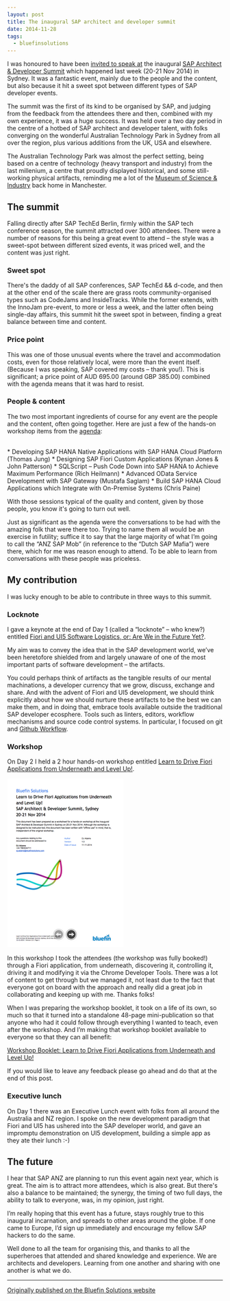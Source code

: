 ```yaml
---
layout: post
title: The inaugural SAP architect and developer summit
date: 2014-11-28
tags:
  - bluefinsolutions
---
```


I was honoured to have been [invited to speak at](/blog/posts/2014/10/19/speaking-at-the-sap-architect-and-developer-summit/) the inaugural [SAP Architect & Developer Summit](https://web.archive.org/web/20180227044002/http://events.sap.com/au/sap-architect-and-developer-summit/en/home?bc=1%1%0) which happened last week (20-21 Nov 2014) in Sydney. It was a fantastic event, mainly due to the people and the content, but also because it hit a sweet spot between different types of SAP developer events.

The summit was the first of its kind to be organised by SAP, and judging from the feedback from the attendees there and then, combined with my own experience, it was a huge success. It was held over a two day period in the centre of a hotbed of SAP architect and developer talent, with folks converging on the wonderful Australian Technology Park in Sydney from all over the region, plus various additions from the UK, USA and elsewhere.

The Australian Technology Park was almost the perfect setting, being based on a centre of technology (heavy transport and industry) from the last millenium, a centre that proudly displayed historical, and some still-working physical artifacts, reminding me a lot of the [Museum of Science & Industry](https://www.mosi.org.uk) back home in Manchester.

## The summit

Falling directly after SAP TechEd Berlin, firmly within the SAP tech conference season, the summit attracted over 300 attendees. There were a number of reasons for this being a great event to attend – the style was a sweet-spot between different sized events, it was priced well, and the content was just right.

### Sweet spot

There's the daddy of all SAP conferences, SAP TechEd && d-code, and then at the other end of the scale there are grass roots community-organised types such as CodeJams and InsideTracks. While the former extends, with the InnoJam pre-event, to more or less a week, and the latter often being single-day affairs, this summit hit the sweet spot in between, finding a great balance between time and content.

### Price point

This was one of those unusual events where the travel and accommodation costs, even for those relatively local, were more than the event itself. (Because I was speaking, SAP covered my costs – thank you!). This is significant; a price point of AUD 695.00 (around GBP 385.00) combined with the agenda means that it was hard to resist.

### People & content

The two most important ingredients of course for any event are the people and the content, often going together. Here are just a few of the hands-on workshop items from the [agenda](https://web.archive.org/web/20180227044002/http://eventscontent.sapvirtualevents.com/content/dam/sapvep/customimages/au-sap-architect-and-developer-summit/SAP_Architect_and_Developer_Summit_Brochure_v2.pdf):

<br/>
* Developing SAP HANA Native Applications with SAP HANA Cloud Platform (Thomas Jung)
* Designing SAP Fiori Custom Applications (Kynan Jones & John Patterson)
* SQLScript – Push Code Down into SAP HANA to Achieve Maximum Performance (Rich Heilmann)
* Advanced OData Service Development with SAP Gateway (Mustafa Saglam)
* Build SAP HANA Cloud Applications which Integrate with On-Premise Systems (Chris Paine)

With those sessions typical of the quality and content, given by those people, you know it's going to turn out well.

Just as significant as the agenda were the conversations to be had with the amazing folk that were there too. Trying to name them all would be an exercise in futility; suffice it to say that the large majority of what I’m going to call the “ANZ SAP Mob” (in reference to the “Dutch SAP Mafia”) were there, which for me was reason enough to attend. To be able to learn from conversations with these people was priceless.

## My contribution

I was lucky enough to be able to contribute in three ways to this summit.

### Locknote

I gave a keynote at the end of Day 1 (called a “locknote” – who knew?) entitled [Fiori and UI5 Software Logistics, or: Are We in the Future Yet?](https://web.archive.org/web/20180227044002/http://lanyrd.com/2014/sap-architect-and-developer-summit/sdfyrd/).

My aim was to convey the idea that in the SAP development world, we’ve been heretofore shielded from and largely unaware of one of the most important parts of software development – the artifacts.

You could perhaps think of artifacts as the tangible results of our mental machinations, a developer currency that we grow, discuss, exchange and share. And with the advent of Fiori and UI5 development, we should think explicitly about how we should nurture these artifacts to be the best we can make them, and in doing that, embrace tools available outside the traditional SAP developer ecosphere. Tools such as linters, editors, workflow mechanisms and source code control systems. In particular, I focused on git and [Github Workflow](https://guides.github.com/introduction/flow/index.html).

### Workshop

On Day 2 I held a 2 hour hands-on workshop entitled [Learn to Drive Fiori Applications from Underneath and Level Up!](https://web.archive.org/web/20180227044002/http://lanyrd.com/2014/sap-architect-and-developer-summit/sdfyrf/).

![Workshop booklet](/images/2014/11/Workshop-booklet-screenshot-SAP-Architect-Developer-Summit.png)

In this workshop I took the attendees (the workshop was fully booked!) through a Fiori application, from underneath, discovering it, controlling it, driving it and modifying it via the Chrome Developer Tools. There was a lot of content to get through but we managed it, not least due to the fact that everyone got on board with the approach and really did a great job in collaborating and keeping up with me. Thanks folks!

When I was preparing the workshop booklet, it took on a life of its own, so much so that it turned into a standalone 48-page mini-publication so that anyone who had it could follow through everything I wanted to teach, even after the workshop. And I’m making that workshop booklet available to everyone so that they can all benefit:

[Workshop Booklet: Learn to Drive Fiori Applications from Underneath and Level Up!](https://docs.google.com/document/d/1OV-cJ7Xg-_ucdz1M3Wx-uwG4eG9i1ShmAM4xXEBYdj4/edit?usp=sharing&pli=1)

If you would like to leave any feedback please go ahead and do that at the end of this post.

### Executive lunch

On Day 1 there was an Executive Lunch event with folks from all around the Australia and NZ region. I spoke on the new development paradigm that Fiori and UI5 has ushered into the SAP developer world, and gave an impromptu demonstration on UI5 development, building a simple app as they ate their lunch :-)

## The future

I hear that SAP ANZ are planning to run this event again next year, which is great. The aim is to attract more attendees, which is also great. But there's also a balance to be maintained; the synergy, the timing of two full days, the ability to talk to everyone, was, in my opinion, just right.

I’m really hoping that this event has a future, stays roughly true to this inaugural incarnation, and spreads to other areas around the globe. If one came to Europe, I’d sign up immediately and encourage my fellow SAP hackers to do the same.

Well done to all the team for organising this, and thanks to all the superheroes that attended and shared knowledge and experience. We are architects and developers. Learning from one another and sharing with one another is what we do.

---


[Originally published on the Bluefin Solutions website](https://web.archive.org/web/20180227044002/http://www.bluefinsolutions.com/insights/dj-adams/november-2014/the-inaugural-sap-architect-developer-summit)
